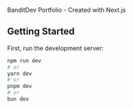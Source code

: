 BanditDev Portfolio - Created with Next.js

## Getting Started

First, run the development server:

```bash
npm run dev
# or
yarn dev
# or
pnpm dev
# or
bun dev
```
